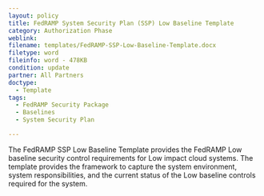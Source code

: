```yaml
---
layout: policy   
title: FedRAMP System Security Plan (SSP) Low Baseline Template
category: Authorization Phase
weblink:
filename: templates/FedRAMP-SSP-Low-Baseline-Template.docx
filetype: word
fileinfo: word - 478KB
condition: update
partner: All Partners
doctype:
  - Template
tags:
  - FedRAMP Security Package
  - Baselines
  - System Security Plan

---
```

The FedRAMP SSP Low Baseline Template provides the FedRAMP Low baseline security control requirements for Low impact cloud systems. The template provides the framework to capture the system environment, system responsibilities, and the current status of the Low baseline controls required for the system.
